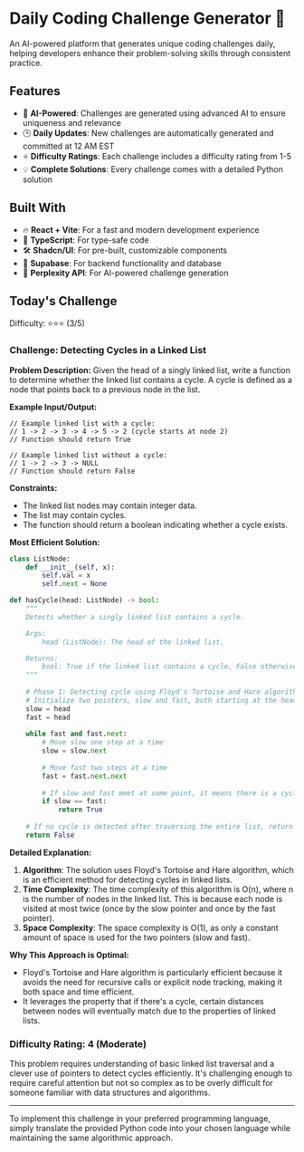 # Daily Coding Challenge Generator 🚀

An AI-powered platform that generates unique coding challenges daily, helping developers enhance their problem-solving skills through consistent practice.

## Features

- 🤖 **AI-Powered**: Challenges are generated using advanced AI to ensure uniqueness and relevance
- 🕒 **Daily Updates**: New challenges are automatically generated and committed at 12 AM EST
- ⭐ **Difficulty Ratings**: Each challenge includes a difficulty rating from 1-5
- 💡 **Complete Solutions**: Every challenge comes with a detailed Python solution

## Built With

- 🔥 **React + Vite**: For a fast and modern development experience
- 🔷 **TypeScript**: For type-safe code
- 🛠️ **Shadcn/UI**: For pre-built, customizable components
- 🔌 **Supabase**: For backend functionality and database
- 🤖 **Perplexity API**: For AI-powered challenge generation

## Today's Challenge

Difficulty: ⭐⭐⭐ (3/5)

### Challenge: Detecting Cycles in a Linked List

**Problem Description:**
Given the head of a singly linked list, write a function to determine whether the linked list contains a cycle. A cycle is defined as a node that points back to a previous node in the list.

**Example Input/Output:**
```
// Example linked list with a cycle:
// 1 -> 2 -> 3 -> 4 -> 5 -> 2 (cycle starts at node 2)
// Function should return True

// Example linked list without a cycle:
// 1 -> 2 -> 3 -> NULL
// Function should return False
```

**Constraints:**
- The linked list nodes may contain integer data.
- The list may contain cycles.
- The function should return a boolean indicating whether a cycle exists.

**Most Efficient Solution:**

```python
class ListNode:
    def __init__(self, x):
        self.val = x
        self.next = None

def hasCycle(head: ListNode) -> bool:
    """
    Detects whether a singly linked list contains a cycle.

    Args:
        head (ListNode): The head of the linked list.

    Returns:
        bool: True if the linked list contains a cycle, False otherwise.
    """
    
    # Phase 1: Detecting cycle using Floyd's Tortoise and Hare algorithm
    # Initialize two pointers, slow and fast, both starting at the head
    slow = head
    fast = head
    
    while fast and fast.next:
        # Move slow one step at a time
        slow = slow.next
        
        # Move fast two steps at a time
        fast = fast.next.next
        
        # If slow and fast meet at some point, it means there is a cycle
        if slow == fast:
            return True
    
    # If no cycle is detected after traversing the entire list, return False
    return False
```

**Detailed Explanation:**

1. **Algorithm**: The solution uses Floyd's Tortoise and Hare algorithm, which is an efficient method for detecting cycles in linked lists.
2. **Time Complexity**: The time complexity of this algorithm is O(n), where n is the number of nodes in the linked list. This is because each node is visited at most twice (once by the slow pointer and once by the fast pointer).
3. **Space Complexity**: The space complexity is O(1), as only a constant amount of space is used for the two pointers (slow and fast).

**Why This Approach is Optimal:**
- Floyd's Tortoise and Hare algorithm is particularly efficient because it avoids the need for recursive calls or explicit node tracking, making it both space and time efficient.
- It leverages the property that if there's a cycle, certain distances between nodes will eventually match due to the properties of linked lists.

### Difficulty Rating: 4 (Moderate)
This problem requires understanding of basic linked list traversal and a clever use of pointers to detect cycles efficiently. It's challenging enough to require careful attention but not so complex as to be overly difficult for someone familiar with data structures and algorithms.

---

To implement this challenge in your preferred programming language, simply translate the provided Python code into your chosen language while maintaining the same algorithmic approach.
